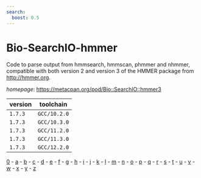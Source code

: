 ```yaml
---
search:
  boost: 0.5
---
```

# Bio-SearchIO-hmmer

Code to parse output from hmmsearch, hmmscan, phmmer and nhmmer, compatible with both version 2 and version 3 of the HMMER package from http://hmmer.org.

*homepage*: <https://metacpan.org/pod/Bio::SearchIO::hmmer3>

version | toolchain
--------|----------
``1.7.3`` | ``GCC/10.2.0``
``1.7.3`` | ``GCC/10.3.0``
``1.7.3`` | ``GCC/11.2.0``
``1.7.3`` | ``GCC/11.3.0``
``1.7.3`` | ``GCC/12.2.0``

[0](../0/index.md) - [a](../a/index.md) - [b](../b/index.md) - [c](../c/index.md) - [d](../d/index.md) - [e](../e/index.md) - [f](../f/index.md) - [g](../g/index.md) - [h](../h/index.md) - [i](../i/index.md) - [j](../j/index.md) - [k](../k/index.md) - [l](../l/index.md) - [m](../m/index.md) - [n](../n/index.md) - [o](../o/index.md) - [p](../p/index.md) - [q](../q/index.md) - [r](../r/index.md) - [s](../s/index.md) - [t](../t/index.md) - [u](../u/index.md) - [v](../v/index.md) - [w](../w/index.md) - [x](../x/index.md) - [y](../y/index.md) - [z](../z/index.md)

